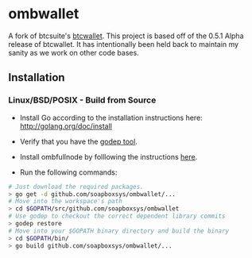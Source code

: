 ombwallet
=========

A fork of btcsuite's [btcwallet](https://github.com/btcsuite/btcwallet). 
This project is based off of the 0.5.1 Alpha release of btcwallet.
It has intentionally been held back to maintain my sanity as we work on other code bases.

## Installation

### Linux/BSD/POSIX - Build from Source

- Install Go according to the installation instructions here:
  http://golang.org/doc/install

- Verify that you have the [godep tool](https://github.com/tools/godep). 

- Install ombfullnode by folllowing the instructions [here](https://github.com/soapboxsys/ombfullnode/blob/master/README.md#installation).

- Run the following commands:
```bash
# Just download the required packages.
> go get -d github.com/soapboxsys/ombwallet/...
# Move into the workspace's path
> cd $GOPATH/src/github.com/soapboxsys/ombwallet
# Use godep to checkout the correct dependent library commits
> godep restore
# Move into your $GOPATH binary directory and build the binary
> cd $GOPATH/bin/
> go build github.com/soapboxsys/ombwallet/...
```

